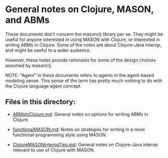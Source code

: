 General notes on Clojure, MASON, and ABMs
====

These documents don't concern the masonclj library per se.  They might
be useful for anyone interested in using MASON with Clojure, or
interested in writing ABMs in Clojure.  Some of the notes are about
Clojure-Java interop, and might be useful to a wider audience.

However, these notes provide rationales for some of the design
choices assumed by masonclj.

NOTE: "Agent" in these documents refers to agents in the agent-based
modeling sense.  This sense of the term has pretty much nothing to do
with the Clojure language agent concept.

## Files in this directory:

* [ABMsInClojure.md](https://github.com/mars0i/masonclj/blob/master/doc/general/ABMsInClojure.md):
General notes on options for writing ABMs in Clojure.

* [functionalMASON.md](https://github.com/mars0i/masonclj/blob/master/doc/general/functionalMASON.md):
 Notes on strategies for writing in a more
functional-programming style using MASON.

* [ClojureMASONinteropTips.md](https://github.com/mars0i/masonclj/blob/master/doc/general/ClojureMASONinteropTips.md):
General notes on Clojure-Java interop relevant to use of Clojure with
MASON. 
